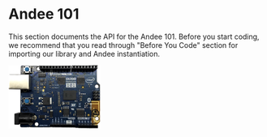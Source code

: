 # Andee 101

This section documents the API for the Andee 101. Before you start coding, we recommend that you read through "Before You Code" section for importing our library and Andee instantiation.

![](/assets/getting-started/gb-andee-101.png)